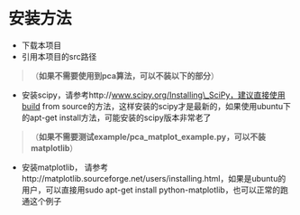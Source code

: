 # 安装方法 #
  * 下载本项目
  * 引用本项目的src路径

> （**如果不需要使用到pca算法，可以不装以下的部分**）

  * 安装scipy，请参考http://www.scipy.org/Installing\_SciPy，建议直接使用build from source的方法，这样安装的scipy才是最新的，如果使用ubuntu下的apt-get install方法，可能安装的scipy版本非常老了

> （**如果不需要测试example/pca\_matplot\_example.py，可以不装matplotlib**）

  * 安装matplotlib， 请参考http://matplotlib.sourceforge.net/users/installing.html，如果是ubuntu的用户，可以直接用sudo apt-get install python-matplotlib，也可以正常的跑通这个例子